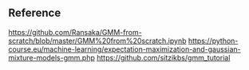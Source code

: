 ## Reference

https://github.com/Ransaka/GMM-from-scratch/blob/master/GMM%20from%20scratch.ipynb
https://python-course.eu/machine-learning/expectation-maximization-and-gaussian-mixture-models-gmm.php
https://github.com/sitzikbs/gmm_tutorial